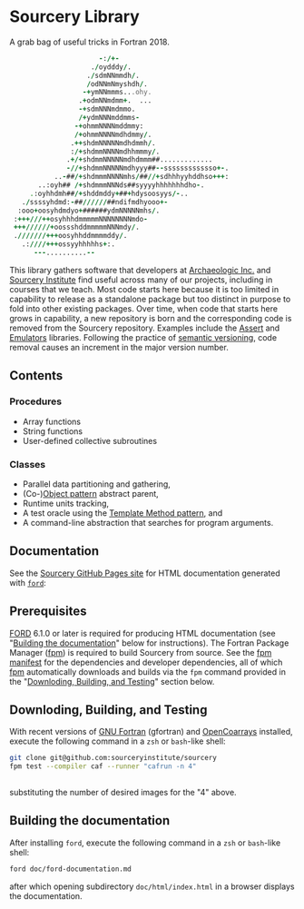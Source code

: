 Sourcery Library
================

A grab bag of useful tricks in Fortran 2018.  

```fortran
                      -:/+-
                    ./oydddy/.
                   ./sdmNNmmdh/.
                   /odNNmNmyshdh/.
                  -+ymNNmmms...ohy.
                 .+odmNNmdmm+.  ...
                 -+sdmNNNmdmmo.
                 /+ydmNNNmddmms-
                -+ohmmNNNNmddmmy:
                /+ohmmNNNNmdhdmmy/.
               .++shdmNNNNNmdhdmmh/.
               :/+shdmmNNNNmdhhmmmy/.
              .+/+shdmmNNNNNmdhdmmm##.............
              -//+shdmmNNNNNmdhyyy##--sssssssssssso+-.
           ..-##/+shdmmmNNNNmhs/##//+sdhhhyyhddhso+++:
       ..:oyh## /+shdmmmNNNds##syyyyhhhhhhhdho-.
     .:oyhhdmh##/+shddmddy+##+hdysoosyys/-..
   ./ssssyhdmd:-##//////##ndifmdhyooo+-
  :ooo+oosyhdmdyo+######ydmNNNNNmhs/.
 :+++///++osyhhhdmmmmmNNNNNNNNmdo-
 +++//////+oossshddmmmmmNNNmdy/.
 .///////+++oosyhhddmmmmddy/.
   .:////+++ossyyhhhhhs+:.
      ---..........--
```

This library gathers software that developers at [Archaeologic Inc.] and
[Sourcery Institute] find useful across many of our projects, including in
courses that we teach.  Most code starts here because it is too limited in 
capability to release as a standalone package but too distinct in purpose to 
fold into other existing packages.  Over time, when code that starts here grows
in capability, a new repository is born and the corresponding code is removed
from the Sourcery repository.  Examples include the [Assert] and [Emulators]
libraries.  Following the practice of [semantic versioning], code removal
causes an increment in the major version number.

Contents
--------

### Procedures

* Array functions
* String functions
* User-defined collective subroutines

### Classes
* Parallel data partitioning and gathering,
* (Co-)[Object pattern] abstract parent,
* Runtime units tracking,
* A test oracle using the [Template Method pattern], and
* A command-line abstraction that searches for program arguments.

Documentation
-------------
See the [Sourcery GitHub Pages site] for HTML documentation generated with [`ford`]:

Prerequisites
-------------
[FORD] 6.1.0 or later is required for producing HTML documentation (see
"[Building the documentation]" below for instructions).  The Fortran Package
Manager ([fpm]) is required to build Sourcery from source.  See the
[fpm manifest](./fpm.toml) for the dependencies and developer dependencies,
all of which [fpm] automatically downloads and builds via the `fpm` command
provided in the "[Downloding, Building, and Testing]" section below.


Downloding, Building, and Testing
---------------------------------
With recent versions of [GNU Fortran] (gfortran) and [OpenCoarrays] installed, 
execute the following command in a `zsh` or `bash`-like shell:

```zsh
git clone git@github.com:sourceryinstitute/sourcery
fpm test --compiler caf --runner "cafrun -n 4"
  
```
substituting the number of desired images for the "4" above.

Building the documentation
--------------------------
After installing `ford`, execute the following command in a `zsh` or `bash`-like
shell:
```zsh
ford doc/ford-documentation.md
```
after which opening subdirectory `doc/html/index.html` in a browser displays the
documentation.

[GNU Fortran]: https://gcc.gnu.org
[OpenCoarrays]: https://github.com/sourceryinstitute/opencoarrays
[fpm]: https://github.com/fortran-lang/fpm
[vegetables]: https://gitlab.com/everythingfunctional/vegetables
[FORD]: https://github.com/Fortran-FOSS-Programmers/ford
[Archaeologic Inc.]: https://archaeologic.codes
[Sourcery Institute]: http://www.sourceryinstitute.org
[Assert]: https://github.com/sourceryinstitute/assert
[Emulators]: https://github.com/sourceryinstitute/emulators
[Object pattern]: https://www.cambridge.org/rouson
[semantic versioning]: https://semver.org
[Template Method pattern]: https://en.wikipedia.org/wiki/Template_method_pattern
[Downloding, Building, and Testing]: #downloding-building-and-testing
[Building the documentation]: #building-the-documentation
[Sourcery GitHub Pages site]: http://sourceryinstitute.github.io/sourcery/
[`ford`]: https://github.com/Fortran-FOSS-Programmers/ford

